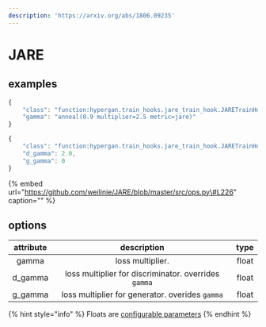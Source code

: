 ```yaml
---
description: 'https://arxiv.org/abs/1806.09235'
---
```


# JARE

## examples

```javascript
{
    "class": "function:hypergan.train_hooks.jare_train_hook.JARETrainHook",                                       
    "gamma": "anneal(0.9 multiplier=2.5 metric=jare)"
}
```

```javascript
{
    "class": "function:hypergan.train_hooks.jare_train_hook.JARETrainHook",                                       
    "d_gamma": 2.0,
    "g_gamma": 0
}
```

{% embed url="https://github.com/weilinie/JARE/blob/master/src/ops.py\#L226" caption="" %}

## options

| attribute | description | type |
| :---: | :---: | :---: |
| gamma | loss multiplier. | float |
| d\_gamma | loss multiplier for discriminator.  overrides `gamma` | float |
| g\_gamma | loss multiplier for generator.  overides `gamma` | float |

{% hint style="info" %}
Floats are [configurable parameters](../../configuration/configurable-parameters.md)
{% endhint %}

